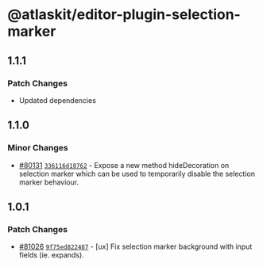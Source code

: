 # @atlaskit/editor-plugin-selection-marker

## 1.1.1

### Patch Changes

- Updated dependencies

## 1.1.0

### Minor Changes

- [#80131](https://stash.atlassian.com/projects/CONFCLOUD/repos/confluence-frontend/pull-requests/80131) [`336116d18762`](https://stash.atlassian.com/projects/CONFCLOUD/repos/confluence-frontend/commits/336116d18762) - Expose a new method hideDecoration on selection marker which can be used to temporarily disable the selection marker behaviour.

## 1.0.1

### Patch Changes

- [#81026](https://stash.atlassian.com/projects/CONFCLOUD/repos/confluence-frontend/pull-requests/81026) [`9f75ed822487`](https://stash.atlassian.com/projects/CONFCLOUD/repos/confluence-frontend/commits/9f75ed822487) - [ux] Fix selection marker background with input fields (ie. expands).
